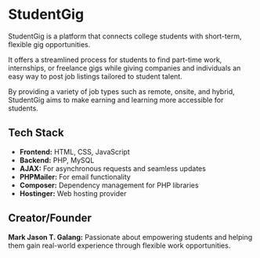 # StudentGig
StudentGig is a platform that connects college students with short-term, flexible gig opportunities.  

It offers a streamlined process for students to find part-time work, internships, or freelance gigs while giving companies and individuals an easy way to post job listings tailored to student talent.

By providing a variety of job types such as remote, onsite, and hybrid, StudentGig aims to make earning and learning more accessible for students.

## Tech Stack
- **Frontend:** HTML, CSS, JavaScript
- **Backend:** PHP, MySQL
- **AJAX:** For asynchronous requests and seamless updates
- **PHPMailer:** For email functionality
- **Composer:** Dependency management for PHP libraries
- **Hostinger:** Web hosting provider

## Creator/Founder
**Mark Jason T. Galang:** Passionate about empowering students and helping them gain real-world experience through flexible work opportunities.
